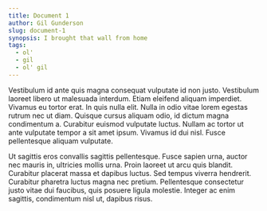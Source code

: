 ```yaml
---
title: Document 1
author: Gil Gunderson
slug: document-1
synopsis: I brought that wall from home
tags:
  - ol'
  - gil
  - ol' gil
---
```


Vestibulum id ante quis magna consequat vulputate id non justo. Vestibulum
laoreet libero ut malesuada interdum. Etiam eleifend aliquam imperdiet. Vivamus
eu tortor erat. In quis nulla elit. Nulla in odio vitae lorem egestas rutrum
nec ut diam. Quisque cursus aliquam odio, id dictum magna condimentum a.
Curabitur euismod vulputate luctus. Nullam ac tortor ut ante vulputate tempor a
sit amet ipsum. Vivamus id dui nisl. Fusce pellentesque aliquam vulputate.

Ut sagittis eros convallis sagittis pellentesque. Fusce sapien urna, auctor nec
mauris in, ultricies mollis urna. Proin laoreet ut arcu quis blandit. Curabitur
placerat massa et dapibus luctus. Sed tempus viverra hendrerit. Curabitur
pharetra luctus magna nec pretium. Pellentesque consectetur justo vitae dui
faucibus, quis posuere ligula molestie. Integer ac enim sagittis, condimentum
nisl ut, dapibus risus.
